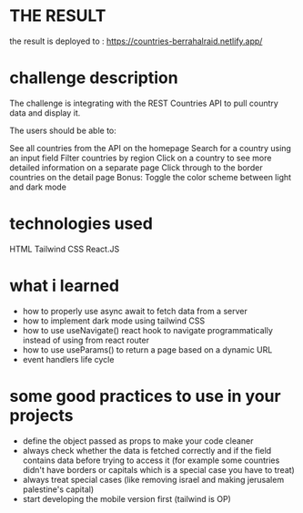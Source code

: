 # THE RESULT

the result is deployed to : https://countries-berrahalraid.netlify.app/

# challenge description

The challenge is integrating with the REST Countries API to pull country data and display it.

The users should be able to:

See all countries from the API on the homepage
Search for a country using an input field
Filter countries by region
Click on a country to see more detailed information on a separate page
Click through to the border countries on the detail page
Bonus: Toggle the color scheme between light and dark mode

# technologies used

HTML
Tailwind CSS
React.JS

# what i learned

- how to properly use async await to fetch data from a server
- how to implement dark mode using tailwind CSS
- how to use useNavigate() react hook to navigate programmatically instead of using <Link> from react router
- how to use useParams() to return a page based on a dynamic URL
- event handlers life cycle

# some good practices to use in your projects

- define the object passed as props to make your code cleaner
- always check whether the data is fetched correctly and if the field contains data before trying to access it (for example some countries didn't have borders or capitals which is a special case you have to treat)
- always treat special cases (like removing israel and making jerusalem palestine's capital)
- start developing the mobile version first (tailwind is OP)
